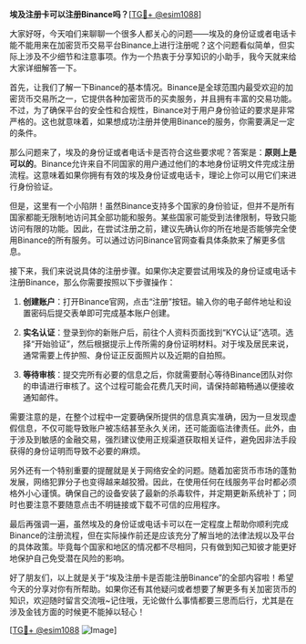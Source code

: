 **埃及注册卡可以注册Binance吗？**[[TG💪+ @esim1088](https://t.me/s/esim1088)]

大家好呀，今天咱们来聊聊一个很多人都关心的问题——埃及的身份证或者电话卡能不能用来在加密货币交易平台Binance上进行注册呢？这个问题看似简单，但实际上涉及不少细节和注意事项。作为一个热衷于分享知识的小助手，我今天就来给大家详细解答一下。

首先，让我们了解一下Binance的基本情况。Binance是全球范围内最受欢迎的加密货币交易所之一，它提供各种加密货币的买卖服务，并且拥有丰富的交易功能。不过，为了确保平台的安全性和合规性，Binance对于用户身份验证的要求是非常严格的。这也就意味着，如果想成功注册并使用Binance的服务，你需要满足一定的条件。

那么问题来了，埃及的身份证或者电话卡是否符合这些要求呢？答案是：**原则上是可以的**。Binance允许来自不同国家的用户通过他们的本地身份证明文件完成注册流程。这意味着如果你拥有有效的埃及身份证或电话卡，理论上你可以用它们来进行身份验证。

但是，这里有一个小陷阱！虽然Binance支持多个国家的身份验证，但并不是所有国家都能无限制地访问其全部功能和服务。某些国家可能受到法律限制，导致只能访问有限的功能。因此，在尝试注册之前，建议先确认你的所在地是否能够完全使用Binance的所有服务。可以通过访问Binance官网查看具体条款来了解更多信息。

接下来，我们来说说具体的注册步骤。如果你决定要尝试用埃及的身份证或电话卡注册Binance，那么你需要按照以下步骤操作：

1. **创建账户**：打开Binance官网，点击“注册”按钮。输入你的电子邮件地址和设置密码后提交表单即可完成基本账户创建。
   
2. **实名认证**：登录到你的新账户后，前往个人资料页面找到“KYC认证”选项。选择“开始验证”，然后根据提示上传所需的身份证明材料。对于埃及居民来说，通常需要上传护照、身份证正反面照片以及近期的自拍照。

3. **等待审核**：提交完所有必要的信息之后，你就需要耐心等待Binance团队对你的申请进行审核了。这个过程可能会花费几天时间，请保持邮箱畅通以便接收通知邮件。

需要注意的是，在整个过程中一定要确保所提供的信息真实准确，因为一旦发现虚假信息，不仅可能导致账户被冻结甚至永久关闭，还可能面临法律责任。此外，由于涉及到敏感的金融交易，强烈建议使用正规渠道获取相关证件，避免因非法手段获得的身份证明而导致不必要的麻烦。

另外还有一个特别重要的提醒就是关于网络安全的问题。随着加密货币市场的蓬勃发展，网络犯罪分子也变得越来越狡猾。因此，在使用任何在线服务平台时都必须格外小心谨慎。确保自己的设备安装了最新的杀毒软件，并定期更新系统补丁；同时也要注意不要随意点击不明链接或下载不可信的应用程序。

最后再强调一遍，虽然埃及的身份证或电话卡可以在一定程度上帮助你顺利完成Binance的注册流程，但在实际操作前还是应该充分了解当地的法律法规以及平台的具体政策。毕竟每个国家和地区的情况都不尽相同，只有做到知己知彼才能更好地保护自己免受潜在风险的影响。

好了朋友们，以上就是关于“埃及注册卡是否能注册Binance”的全部内容啦！希望今天的分享对你有所帮助。如果你还有其他疑问或者想要了解更多有关加密货币的知识，欢迎随时留言交流哦~记住哦，无论做什么事情都要三思而后行，尤其是在涉及金钱方面的时候更不能掉以轻心！

[[TG💪+ @esim1088](https://t.me/s/esim1088) ![Image](https://i.postimg.cc/4NQfJmqS/Snipaste-2025-05-13-00-14-12.png)]
